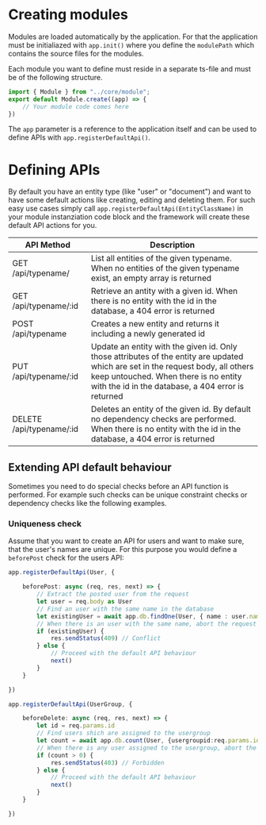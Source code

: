 # Creating modules

Modules are loaded automatically by the application. For that the application must be initialiazed with `app.init()` where you define the `modulePath` which contains the source files for the modules.

Each module you want to define must reside in a separate ts-file and must be of the following structure.

```typescript
import { Module } from "../core/module";
export default Module.create((app) => {
    // Your module code comes here
})
```

The `app` parameter is a reference to the application itself and can be used to define APIs with `app.registerDefaultApi()`.

# Defining APIs

By default you have an entity type (like "user" or "document") and want to have some default actions like creating, editing and deleting them. For such easy use cases simply call `app.registerDefaultApi(EntityClassName)` in your module instanziation code block and the framework will create these default API actions for you.

| API Method | Description |
|-|-|
| GET /api/typename/ | List all entities of the given typename. When no entities of the given typename exist, an empty array is returned |
| GET /api/typename/:id | Retrieve an antity with a given id. When there is no entity with the id in the database, a 404 error is returned |
| POST /api/typename | Creates a new entity and returns it including a newly generated id |
| PUT /api/typename/:id | Update an entity with the given id. Only those attributes of the entity are updated which are set in the request body, all others keep untouched. When there is no entity with the id in the database, a 404 error is returned |
| DELETE /api/typename/:id | Deletes an entity of the given id. By default no dependency checks are performed. When there is no entity with the id in the database, a 404 error is returned |

## Extending API default behaviour

Sometimes you need to do special checks before an API function is performed. For example such checks can be unique constraint checks or dependency checks like the following examples.

### Uniqueness check

Assume that you want to create an API for users and want to make sure, that the user's names are unique. For this purpose you would define a `beforePost` check for the users API:

```typescript
app.registerDefaultApi(User, {

    beforePost: async (req, res, next) => {
        // Extract the posted user from the request
        let user = req.body as User
        // Find an user with the same name in the database
        let existingUser = await app.db.findOne(User, { name : user.name } as User)
        // When there is an user with the same name, abort the request with an error code
        if (existingUser) {
            res.sendStatus(409) // Conflict
        } else {
            // Proceed with the default API behaviour
            next()
        }
    }

})
```

```typescript
app.registerDefaultApi(UserGroup, {

    beforeDelete: async (req, res, next) => {
        let id = req.params.id
        // Find users shich are assigned to the usergroup
        let count = await app.db.count(User, {usergroupid:req.params.id})
        // When there is any user assigned to the usergroup, abort the request with an error code
        if (count > 0) {
            res.sendStatus(403) // Forbidden
        } else {
            // Proceed with the default API behaviour
            next()
        }
    }

})
```
